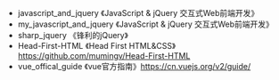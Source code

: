 - javascript_and_jquery           《JavaScript & jQuery 交互式Web前端开发》
- my_javascript_and_jquery        《JavaScript & jQuery 交互式Web前端开发》
- sharp_jquery                    《锋利的jQuery》
- Head-First-HTML                 《Head First HTML&CSS》 https://github.com/mumingv/Head-First-HTML
- vue_offical_guide               《vue官方指南》https://cn.vuejs.org/v2/guide/

